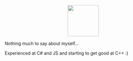 <div id="header" align="center">
  <img src="https://media.giphy.com/media/CuuSHzuc0O166MRfjt/giphy.gif" width="100"/>
</div>


Nothing much to say about myself...

Experienced at C# and JS and starting to get good at C++ :)

